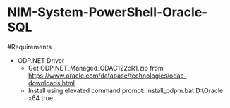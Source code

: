 # NIM-System-PowerShell-Oracle-SQL

#Requirements
- ODP.NET Driver
    - Get ODP.NET_Managed_ODAC122cR1.zip from https://www.oracle.com/database/technologies/odac-downloads.html
    - Install using elevated command prompt: install_odpm.bat D:\Oracle x64 true
